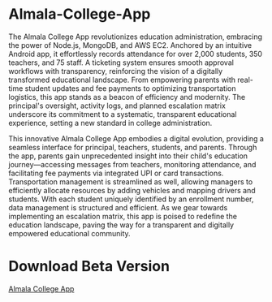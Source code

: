 # Almala-College-App
The Almala College App revolutionizes education administration, embracing the power of Node.js, MongoDB, and AWS EC2. Anchored by an intuitive Android app, it effortlessly records attendance for over 2,000 students, 350 teachers, and 75 staff. A ticketing system ensures smooth approval workflows with transparency, reinforcing the vision of a digitally transformed educational landscape. From empowering parents with real-time student updates and fee payments to optimizing transportation logistics, this app stands as a beacon of efficiency and modernity. The principal's oversight, activity logs, and planned escalation matrix underscore its commitment to a systematic, transparent educational experience, setting a new standard in college administration.

This innovative Almala College App embodies a digital evolution, providing a seamless interface for principal, teachers, students, and parents. Through the app, parents gain unprecedented insight into their child's education journey—accessing messages from teachers, monitoring attendance, and facilitating fee payments via integrated UPI or card transactions. Transportation management is streamlined as well, allowing managers to efficiently allocate resources by adding vehicles and mapping drivers and students. With each student uniquely identified by an enrollment number, data management is structured and efficient. As we gear towards implementing an escalation matrix, this app is poised to redefine the education landscape, paving the way for a transparent and digitally empowered educational community.

<h1>Download Beta Version</h1>
<a href="[https://play.google.com/store/apps/details?id=com.powercoils.powerexpert](https://drive.google.com/file/d/1a5eiMlGwXM5xH2pmX5fR5v6yWxBetp92/view?usp=sharing)https://drive.google.com/file/d/1a5eiMlGwXM5xH2pmX5fR5v6yWxBetp92/view?usp=sharing">Almala College App</a>
